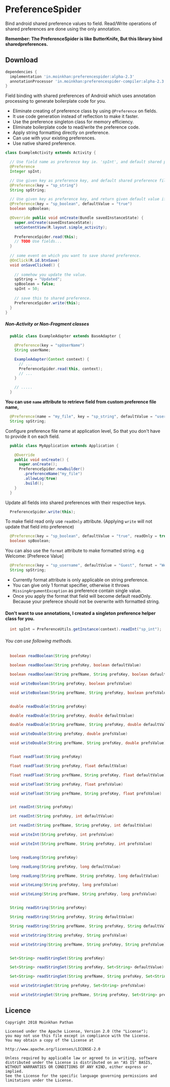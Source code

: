 # PreferenceSpider
Bind android shared preference values to field.
Read/Write operations of shared preferences are done using the only annotation.

__Remember: The PreferenceSpider is like ButterKnife, But this library bind sharedpreferences.__

Download
--------

```groovy
dependencies {
  implementation 'in.moinkhan:preferencespider:alpha-2.3'
  annotationProcessor 'in.moinkhan:preferencespider-compiler:alpha-2.3'
}
```

Field binding with shared preferences of Android which uses annotation processing to generate boilerplate
code for you.

 * Eliminate creating of preference class by using `@Preference` on fields.
 * It use code generation instead of reflection to make it faster.
 * Use the preference singleton class for memory efficiency.
 * Eliminate boilerplate code to read/write the preference code.
 * Apply string formatting directly on preference.
 * Can use with your existing preferences.
 * Use native shared preference.

```java
class ExampleActivity extends Activity {

  // Use field name as preference key ie. 'spInt', and default shared preference file.
  @Preference
  Integer spInt;

  // Use given key as preference key, and default shared preference file.
  @Preference(key = "sp_string")
  String spString;

  // Use given key as preference key, and return given default value if not found.
  @Preference(key = "sp_boolean", defaultValue = "true")
  boolean spBoolean;

  @Override public void onCreate(Bundle savedInstanceState) {
    super.onCreate(savedInstanceState);
    setContentView(R.layout.simple_activity);
    
    PreferenceSpider.read(this);
    // TODO Use fields...
  }
  
  // some event on which you want to save shared preference.
  @OnClick(R.id.btnSave)
  void onSaveClicked() {
  
    // somehow you update the value.
    spString = "Updated";
    spBoolean = false;
    spInt = 50;
    
    // save this to shared preference.
    PreferenceSpider.write(this);
  }
}
```

##### Non-Activity or Non-Fragment classes
```java
  public class ExampleAdapter extends BaseAdapter {

    @Preference(key = "spUserName")
    String userName;

    ExampleAdapter(Context context) {
      // ...
      PreferenceSpider.read(this, context);
      // ...
    }

    // .....
  }

```

__You can use `name` attribute to retrieve field from custom preference file name,__

```java
  @Preference(name = "my_file", key = "sp_string", defaultValue = "userDefault")
  String spString;
```

Configure preference file name at application level, So that you don't have to provide it on each field.
```java
  public class MyApplication extends Application {

    @Override
    public void onCreate() {
      super.onCreate();
      PreferenceSpider.newBuilder()
        .preferenceName("my_file")
        .allowLog(true)
        .build();
    }
  }
```


Update all fields into shared preferences with their respective keys.
```java
  PreferenceSpider.write(this);
```

To make field read only use `readOnly` attribute. (Applying `write` will not update that field into preference)
```java
  @Preference(key = "sp_boolean", defaultValue = "true", readOnly = true)
  boolean spBoolean;
```

You can also use the `format` attribute to make formatted string. e.g Welcome: [Preferece Value]
```java
  @Preference(key = "sp_username", defaultValue = "Guest", format = "Welcome: %s")
  String spString;
```
  - Currently format attribute is only applicable on string preference.
  - You can give only 1 format specifier, otherwise it throws `MissingArgumentException` as preference contain single value.
  - Once you apply the format that field will become default readOnly. Because your preferece should not be overwrite with formatted string.

#### Don't want to use annotations, I created a singleton preference helper class for you.

```java
  int spInt = PreferenceUtils.getInstance(context).readInt("sp_int");
```

###### You can use following methods.
```java
  boolean readBoolean(String prefsKey)

  boolean readBoolean(String prefsKey, boolean defaultValue)

  boolean readBoolean(String prefName, String prefsKey, boolean defaultValue)

  void writeBoolean(String prefsKey, boolean prefsValue)

  void writeBoolean(String prefName, String prefsKey, boolean prefsValue)


  double readDouble(String prefsKey)

  double readDouble(String prefsKey, double defaultValue)

  double readDouble(String prefName, String prefsKey, double defaultValue)

  void writeDouble(String prefsKey, double prefsValue)

  void writeDouble(String prefName, String prefsKey, double prefsValue)


  float readFloat(String prefsKey)

  float readFloat(String prefsKey, float defaultValue)

  float readFloat(String prefName, String prefsKey, float defaultValue)

  void writeFloat(String prefsKey, float prefsValue)

  void writeFloat(String prefName, String prefsKey, float prefsValue)


  int readInt(String prefsKey)

  int readInt(String prefsKey, int defaultValue)

  int readInt(String prefName, String prefsKey, int defaultValue)

  void writeInt(String prefsKey, int prefsValue)

  void writeInt(String prefName, String prefsKey, int prefsValue)


  long readLong(String prefsKey)

  long readLong(String prefsKey, long defaultValue)

  long readLong(String prefName, String prefsKey, long defaultValue)

  void writeLong(String prefsKey, long prefsValue)

  void writeLong(String prefName, String prefsKey, long prefsValue)


  String readString(String prefsKey)

  String readString(String prefsKey, String defaultValue)

  String readString(String prefName, String prefsKey, String defaultValue)

  void writeString(String prefsKey, String prefsValue)

  void writeString(String prefName, String prefsKey, String prefsValue)


  Set<String> readStringSet(String prefsKey)

  Set<String> readStringSet(String prefsKey, Set<String> defaultValue)

  Set<String> readStringSet(String prefName, String prefsKey, Set<String> defaultValue)

  void writeStringSet(String prefsKey, Set<String> prefsValue)

  void writeStringSet(String prefName, String prefsKey, Set<String> prefsValue)

```


Licence
-------

    Copyright 2018 Moinkhan Pathan

    Licensed under the Apache License, Version 2.0 (the "License");
    you may not use this file except in compliance with the License.
    You may obtain a copy of the License at

    http://www.apache.org/licenses/LICENSE-2.0

    Unless required by applicable law or agreed to in writing, software
    distributed under the License is distributed on an "AS IS" BASIS,
    WITHOUT WARRANTIES OR CONDITIONS OF ANY KIND, either express or implied.
    See the License for the specific language governing permissions and
    limitations under the License.